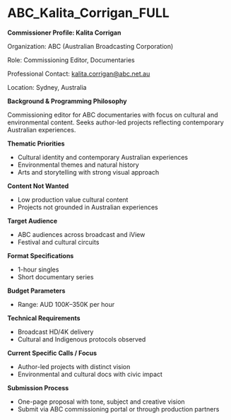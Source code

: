 # ABC_Kalita_Corrigan_FULL

**Commissioner Profile: Kalita Corrigan**

Organization: ABC (Australian Broadcasting Corporation)

Role: Commissioning Editor, Documentaries

Professional Contact: kalita.corrigan@abc.net.au

Location: Sydney, Australia

**Background & Programming Philosophy**

Commissioning editor for ABC documentaries with focus on cultural and environmental content. Seeks author-led projects reflecting contemporary Australian experiences.

**Thematic Priorities**

- Cultural identity and contemporary Australian experiences
- Environmental themes and natural history
- Arts and storytelling with strong visual approach

**Content Not Wanted**

- Low production value cultural content
- Projects not grounded in Australian experiences

**Target Audience**

- ABC audiences across broadcast and iView
- Festival and cultural circuits

**Format Specifications**

- 1-hour singles
- Short documentary series

**Budget Parameters**

- Range: AUD $100K–$350K per hour

**Technical Requirements**

- Broadcast HD/4K delivery
- Cultural and Indigenous protocols observed

**Current Specific Calls / Focus**

- Author-led projects with distinct vision
- Environmental and cultural docs with civic impact

**Submission Process**

- One-page proposal with tone, subject and creative vision
- Submit via ABC commissioning portal or through production partners